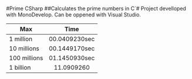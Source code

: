 #Prime CSharp
##Calculates the prime numbers in C`#
Project develloped with MonoDevelop. Can be oppened with Visual Studio.

| Max           | Time          |
| ------------- |:-------------:|
| 1 million     | 00.0409230sec |
| 10 millions   | 00.1449170sec |
| 100 millions  | 01.1450930sec |
| 1 billion     | 11.0909260    |
